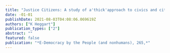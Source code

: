 ```yaml
---
title: "Justice Citizens: A study of a'thick'approach to civics and citizenship education"
date: -01-01
publishDate: 2021-08-03T04:08:06.069619Z
authors: ["K Heggart"]
publication_types: ["2"]
abstract: ""
featured: false
publication: "*E-Democracy by the People (and nonhumans), 265,*"
---
```


